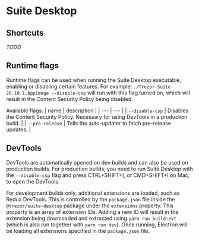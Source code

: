 # Suite Desktop

## Shortcuts
_TODO_

## Runtime flags
Runtime flags can be used when running the Suite Desktop executable, enabling or disabling certain features. For example: `./Trezor-Suite-20.10.1.AppImage --disable-csp` will run with this flag turned on, which will result in the Content Security Policy being disabled. 

Available flags:
| name | description |
| --- | --- |
| `--disable-csp` | Disables the Content Security Policy. Necessary for using DevTools in a production build. |
| `--pre-release` | Tells the auto-updater to fetch pre-release updates. |

## DevTools
DevTools are automatically opened on dev builds and can also be used on production builds. For production builds, you need to run Suite Desktop with the `--disable-csp` flag and press CTRL+SHIFT+I, or CMD+SHIFT+I on Mac, to open the DevTools.

For development builds only, additional extensions are loaded, such as Redux DevTools. This is controlled by the `package.json` file inside the `@trezor/suite-desktop` package under the `extensions` property. This property is an array of extension IDs. Adding a new ID will result in the extension being downloaded and extracted using `yarn run build:ext` (which is also run together with `yarn run dev`). Once running, Electron will be loading all extensions specified in the `package.json` file.
